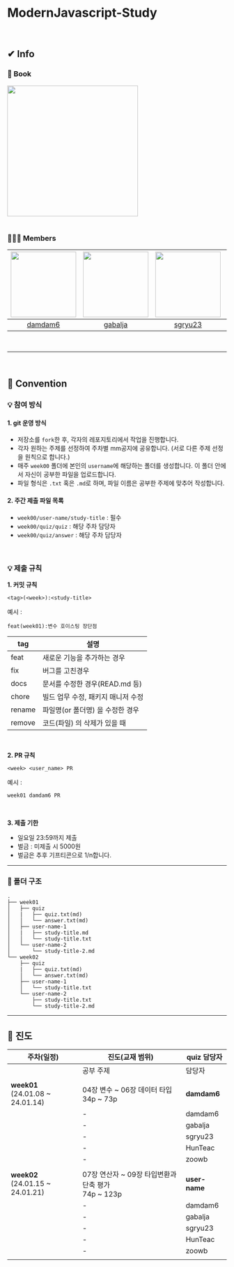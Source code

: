 # ModernJavascript-Study
<br>

## ✔ Info

### 📕 Book

<img src="https://github.com/damdam6/ModernJavascript-Study/assets/47710007/9aba00f7-f3cd-46e2-b0b8-88edbe827002" width="300">
<br>
<br>

### 🧑‍🤝‍🧑 Members

|<img src="https://avatars.githubusercontent.com/u/47710007?v=4" width="150"> |<img src="https://avatars.githubusercontent.com/u/80046476?v=4"  width="150">|<img src="https://avatars.githubusercontent.com/u/139521783?v=4"  width="150">| <img src="https://avatars.githubusercontent.com/u/135293451?v=4" width="150">| <img src="https://avatars.githubusercontent.com/u/73322485?v=4" width="150"> |
|:---:|:---:|:---:|:---:|:---:|
|[damdam6](https://github.com/damdam6)|[gabalja](https://github.com/gabalja) | [sgryu23](https://github.com/sgryu23) | [HunTeac](https://github.com/HunTeac) |[zoowb](https://github.com/zoowb) |

<br>

---
<br>


## 📢 Convention

### 💡 참여 방식

#### 1. git 운영 방식
- 저장소를 `fork`한 후, 각자의 레포지토리에서 작업을 진행합니다.
- 각자 원하는 주제를 선정하여 주차별 mm공지에 공유합니다. (서로 다른 주제 선정을 원칙으로 합니다.)
- 매주 `week00` 폴더에 본인의 `username`에 해당하는 폴더를 생성합니다. 이 폴더 안에서 자신이 공부한 파일을 업로드합니다.
- 파일 형식은 `.txt` 혹은 `.md`로 하며, 파일 이름은 공부한 주제에 맞추어 작성합니다.

#### 2. 주간 제출 파일 목록 <br>
- `week00/user-name/study-title` : 필수
- `week00/quiz/quiz` : 해당 주차 담당자
- `week00/quiz/answer` : 해당 주차 담당자
<br>


### 💡 제출 규칙

**1. 커밋 규칙**
```
<tag>(<week>):<study-title>
```
예시 :
``` 
feat(week01):변수 호이스팅 장단점
```
|tag | 설명 |
|---|---|
| feat | 새로운 기능을 추가하는 경우 | 
fix | 버그를 고친경우
docs | 문서를 수정한 경우(READ.md 등)
chore | 빌드 업무 수정, 패키지 매니저 수정
rename | 파일명(or 폴더명) 을 수정한 경우
remove | 코드(파일) 의 삭제가 있을 때

<br>

**2. PR 규칙**

```
<week> <user_name> PR
```
예시 :
``` 
week01 damdam6 PR
```
<br>

**3. 제출 기한**
  * 일요일 23:59까지 제출
  * 벌금 : 미제출 시 5000원
  * 벌금은 추후 기프티콘으로 1/n합니다.
    <br>
***

### 🔎 폴더 구조

 ```
 .
 ├── week01
 │   ├── quiz
 │   |   ├── quiz.txt(md)
 │   │   └── answer.txt(md)
 │   ├── user-name-1
 │   |   ├── study-title.md
 │   │   └── study-title.txt
 │   └── user-name-2
 │       └── study-title-2.md
 └── week02
     ├── quiz
     |   ├── quiz.txt(md)
     │   └── answer.txt(md)
     ├── user-name-1
     │   └── study-title.txt
     └── user-name-2
         ├── study-title.txt
         └── study-title-2.md
 ```

***

## 📢 진도

| 주차(일정) | 진도(교재 범위) | quiz 담당자 |
|---|---|---|
|  | 공부 주제 | 담당자 |
||||
|**week01**<br>(24.01.08 ~ 24.01.14)|04장 변수 ~ 06장 데이터 타입 <br> 34p ~ 73p|**damdam6**|
||-|damdam6|
||-|gabalja|
||-|sgryu23|
||-|HunTeac|
||-|zoowb|
||||
|**week02**<br>(24.01.15 ~ 24.01.21)|07장 연산자 ~ 09장 타입변환과 단축 평가 <br> 74p ~ 123p|**user-name**|
||-|damdam6|
||-|gabalja|
||-|sgryu23|
||-|HunTeac|
||-|zoowb|
||||
